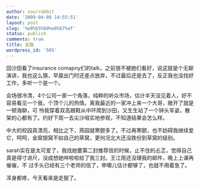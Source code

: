 ```yaml
---
author: sourrabbit
date: '2009-04-08 14:55:51'
layout: post
slug: '%e8%b5%b0%e8%b7%af'
status: publish
comments: true
title: 走路
wordpress_id: '505'
---
```


回沙田看了insurance
comapny们的talk，之前很不被她们看好，说这就是个无聊演讲，我也这么猜，早晨出门时还差点放弃，不过最后还是去了，反正我也没找好工作，多听一个是一个。

会场很冷清，4个公司一家一个角落，纯粹的听众市场，估计半天没见着人，好不容易看见一个我，个顶个儿的热情。离我最近的一家冲上来一个大哥，敞开了就是一顿海聊，可
怜我穿着双高跟鞋从中环爬到沙田，又生生站了一个钟头军姿，散架的心都有了。约好下周一去尖沙咀实地参观，不知道结果会怎么样。

中大的校园真漂亮，相比之下，燕园就寒颤多了。不过再寒颤，也不妨碍我继续爱它，呵呵，金窝银窝不如自己的草窝，更何况北大还没跌份到草窝的级别。

sarah实在是太可爱了，我找她要第二封推荐信的时候，止不住的忐忑，觉得自己真是得寸进尺，没成想她哗啦啦给了我三封。王江雨还没理我的邮件，晚上上课再催催，不
过手头已经有三个老师的信了，申哪儿估计都够了，也就不用着急了。

浑身都疼，今天看来是走狠了。

